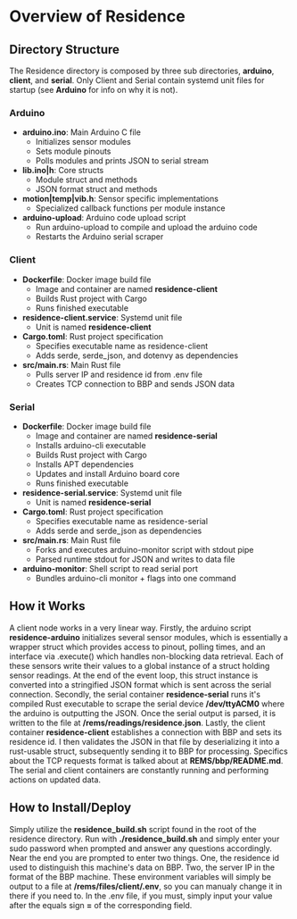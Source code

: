 # Overview of Residence 

## Directory Structure
The Residence directory is composed by three sub directories, **arduino**, **client**, and **serial**. Only Client and Serial contain systemd unit files for startup (see **Arduino** for info on why it is not).

### Arduino
* **arduino.ino**: Main Arduino C file
    * Initializes sensor modules
    * Sets module pinouts
    * Polls modules and prints JSON to serial stream
* **lib.ino|h**: Core structs 
    * Module struct and methods
    * JSON format struct and methods
* **motion|temp|vib.h**: Sensor specific implementations
    * Specialized callback functions per module instance
* **arduino-upload**: Arduino code upload script
    * Run arduino-upload to compile and upload the arduino code 
    * Restarts the Arduino serial scraper

### Client
* **Dockerfile**: Docker image build file
    * Image and container are named **residence-client**
    * Builds Rust project with Cargo
    * Runs finished executable
* **residence-client.service**: Systemd unit file
    * Unit is named **residence-client**
* **Cargo.toml**: Rust project specification
    * Specifies executable name as residence-client
    * Adds serde, serde_json, and dotenvy as dependencies
* **src/main.rs**: Main Rust file
    * Pulls server IP and residence id from .env file
    * Creates TCP connection to BBP and sends JSON data

### Serial
* **Dockerfile**: Docker image build file
    * Image and container are named **residence-serial**
    * Installs arduino-cli executable
    * Builds Rust project with Cargo
    * Installs APT dependencies
    * Updates and install Arduino board core
    * Runs finished executable
* **residence-serial.service**: Systemd unit file
    * Unit is named **residence-serial**
* **Cargo.toml**: Rust project specification
    * Specifies executable name as residence-serial
    * Adds serde and serde_json as dependencies
* **src/main.rs**: Main Rust file
    * Forks and executes arduino-monitor script with stdout pipe
    * Parsed runtime stdout for JSON and writes to data file
* **arduino-monitor**: Shell script to read serial port
    * Bundles arduino-cli monitor + flags into one command

## How it Works
A client node works in a very linear way. Firstly, the arduino script **residence-arduino** initializes several sensor modules, which is essentially a wrapper struct which provides access to pinout, polling times, and an interface via .execute() which handles non-blocking data retrieval. Each of these sensors write their values to a global instance of a struct holding sensor readings. At the end of the event loop, this struct instance is converted into a stringified JSON format which is sent across the serial connection. Secondly, the serial container **residence-serial** runs it's compiled Rust executable to scrape the serial device **/dev/ttyACM0** where the arduino is outputting the JSON. Once the serial output is parsed, it is written to the file at **/rems/readings/residence.json**. Lastly, the client container **residence-client** establishes a connection with BBP and sets its residence id. I then validates the JSON in that file by deserializing it into a rust-usable struct, subsequently sending it to BBP for processing. Specifics about the TCP requests format is talked about at **REMS/bbp/README.md**. The serial and client containers are constantly running and performing actions on updated data.

## How to Install/Deploy
Simply utilize the **residence_build.sh** script found in the root of the residence directory. Run with **./residence_build.sh** and simply enter your sudo password when prompted and answer any questions accordingly. Near the end you are prompted to enter two things. One, the residence id used to distinguish this machine's data on BBP. Two, the server IP in the format of the BBP machine. These environment variables will simply be output to a file at **/rems/files/client/.env**, so you can manualy change it in there if you need to. In the .env file, if you must, simply input your value after the equals sign **=** of the corresponding field. 
